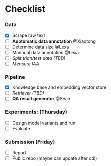 # Checklist

### Data

* [X]  Scrape raw text
* [ ]  **Auotomatic data annotation** @Xiaotong
* [ ]  Determine data size @Lexa
* [ ]  Mannual data annotation @Lexa
* [ ]  *Split trian/test data (TBD)*
* [ ]  *Measure IAA*

### Pipeline

* [X]  Knowledge base and embedding vector store
* [ ]  *Retriever (TBD)*
* [ ]  **QA result generator** @Sean

### Experiments: (Thursday)

* [ ]  Design model variants and run
* [ ]  Evaluate

### Submission (Friday)

* [ ]  Report
* [ ]  Public repo (maybe can update after ddl)
